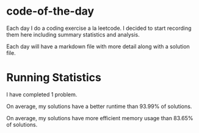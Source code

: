 
# code-of-the-day

Each day I do a coding exercise a la leetcode. I decided to start recording them here including summary statistics and analysis.

Each day will have a markdown file with more detail along with a solution file.

# Running Statistics

I have completed 1 problem.

On average, my solutions have a better runtime than 93.99% of solutions.

On average, my solutions have more efficient memory usage than 83.65% of solutions.
